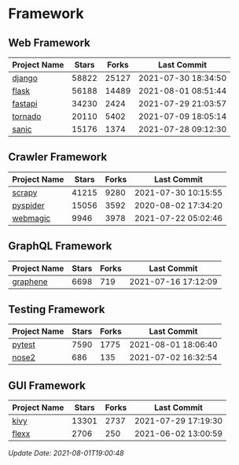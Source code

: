 # Framework

## Web Framework
| Project Name | Stars | Forks | Last Commit |
| ------------ | ----- | ----- | ----------- |
| [django](https://github.com/django/django) | 58822 | 25127 | 2021-07-30 18:34:50 |
| [flask](https://github.com/pallets/flask) | 56188 | 14489 | 2021-08-01 08:51:44 |
| [fastapi](https://github.com/tiangolo/fastapi) | 34230 | 2424 | 2021-07-29 21:03:57 |
| [tornado](https://github.com/tornadoweb/tornado) | 20110 | 5402 | 2021-07-09 18:05:14 |
| [sanic](https://github.com/sanic-org/sanic) | 15176 | 1374 | 2021-07-28 09:12:30 |

## Crawler Framework
| Project Name | Stars | Forks | Last Commit |
| ------------ | ----- | ----- | ----------- |
| [scrapy](https://github.com/scrapy/scrapy) | 41215 | 9280 | 2021-07-30 10:15:55 |
| [pyspider](https://github.com/binux/pyspider) | 15056 | 3592 | 2020-08-02 17:34:20 |
| [webmagic](https://github.com/code4craft/webmagic) | 9946 | 3978 | 2021-07-22 05:02:46 |

## GraphQL Framework
| Project Name | Stars | Forks | Last Commit |
| ------------ | ----- | ----- | ----------- |
| [graphene](https://github.com/graphql-python/graphene) | 6698 | 719 | 2021-07-16 17:12:09 |

## Testing Framework
| Project Name | Stars | Forks | Last Commit |
| ------------ | ----- | ----- | ----------- |
| [pytest](https://github.com/pytest-dev/pytest) | 7590 | 1775 | 2021-08-01 18:06:40 |
| [nose2](https://github.com/nose-devs/nose2) | 686 | 135 | 2021-07-02 16:32:54 |

## GUI Framework
| Project Name | Stars | Forks | Last Commit |
| ------------ | ----- | ----- | ----------- |
| [kivy](https://github.com/kivy/kivy) | 13301 | 2737 | 2021-07-29 17:19:30 |
| [flexx](https://github.com/flexxui/flexx) | 2706 | 250 | 2021-06-02 13:00:59 |

*Update Date: 2021-08-01T19:00:48*